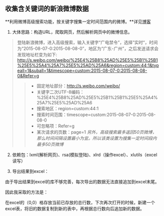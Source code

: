 ## 收集含关键词的新浪微博数据

**利用微博高级搜索功能，按关键字搜集一定时间范围内的微博。**详见[博客](http://blog.csdn.net/jiange_zh/article/details/47361555)

1. 大体思路：构造URL，爬取网页，然后解析网页中的微博信息。
> 登陆新浪微博，进入高级搜索，输入关键字“广电禁令”，选择”实时“，时间为“2015-08-07-0:2015-08-08-0”，地区为“广东-广州”，之后发送请求会发现地址栏变为如下:
>	http://s.weibo.com/weibo/%25E4%25B8%25AD%25E5%25B1%25B1%25E5%25A4%25A7%25E5%25AD%25A6&region=custom:44:1&typeall=1&suball=1&timescope=custom:2015-08-07-0:2015-08-08-0&Refer=g
> > + 固定地址部分：http://s.weibo.com/weibo/
> > + 关键字二次UTF-8编码：%25E4%25B8%25AD%25E5%25B1%25B1%25E5%25A4%25A7%25E5%25AD%25A6
> > + 搜索地区：region=custom:44:1
> > + 搜索时间范围：timescope=custom:2015-08-07-0:2015-08-08-0
> > + 可忽略项：Refer=g
> > + 某次请求的页数：page=1
> *另外，高级搜索最多返回50页微博，那么时间间隔设置最小为宜。所以该类设置为搜集一定时间段内最多50页微博*

2. 依赖包：lxml(解析网页)、rsa(模拟登陆)、xlrd（操作excel）、xlutils（excel读写）

3. 导出结果到excel：

由于导出结果到excel的库不够完善，每次导出的数据无法直接追加到excel末尾。

因此我采取的方法是：

在excel的（0,0）格存放当前已存放的总行数，下次再次打开的时候，新建一个excel表，将旧的数据复制到新的表中，再根据总行数向后追加新的数据。


